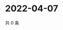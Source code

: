 # 2022-04-07

共 0 条

<!-- BEGIN WEIBO -->
<!-- 最后更新时间 Thu Apr 07 2022 00:17:25 GMT+0800 (China Standard Time) -->

<!-- END WEIBO -->
